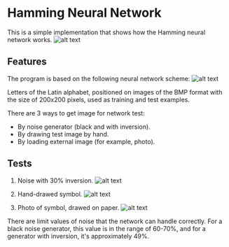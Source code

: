 # Hamming Neural Network
This is a simple implementation that shows how the Hamming neural network works.
![alt text](https://cdn1.savepice.ru/uploads/2020/1/15/8f1886794da4402dc3e18f013df8e644-full.png)
## Features
The program is based on the following neural network scheme:
![alt text](https://cdn1.savepice.ru/uploads/2020/1/15/4f1d656762f318568ebc4202ba4d5ec1-full.png)

Letters of the Latin alphabet, positioned on 
images of the BMP format with the size of 200x200 pixels, used as training and test examples. 

There are 3 ways to get image for network test: 
- By noise generator (black and with inversion).
- By drawing test image by hand.
- By loading external image (for example, photo).

## Tests
1) Noise with 30% inversion. 
![alt text](https://cdn1.savepice.ru/uploads/2020/1/15/0899a12c2753b1fe3205c2280ccb81bb-full.png)

2) Hand-drawed symbol.
![alt text](https://cdn1.savepice.ru/uploads/2020/1/15/d52af4c9445e58a1a6209338e4f53813-full.png)

3) Photo of symbol, drawed on paper.
![alt text](https://cdn1.savepice.ru/uploads/2020/1/15/7a859c684907b56c2929f9aa8963aed0-full.png)

There are limit values of noise that the network can handle correctly.
For a black noise generator, this value is in the range of 60-70%, and for a generator with inversion, it's approximately 49%.
